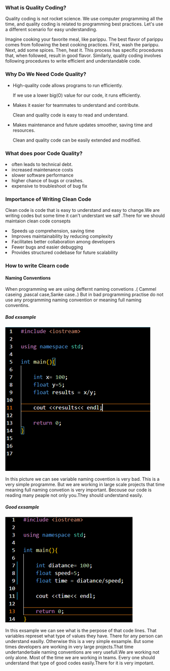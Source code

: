 <h3>What is Quality Coding?</h3>

<p>
  Quality coding is not rocket science. We use computer programming all the time, and quality coding is related to programming best practices. Let's use a different scenario for easy understanding.
</p>

<p>
  Imagine cooking your favorite meal, like parippu. The best flavor of parippu comes from following the best cooking practices. First, wash the parippu. Next, add some spices. Then, heat it. This process has specific procedures that, when followed, result in good flavor. Similarly, quality coding involves following procedures to write efficient and understandable code.
</p>

<h3>Why Do We Need Code Quality?</h3>

<ul>
  <li>High-quality code allows programs to run efficiently.
    <p>If we use a lower big(O) value for our code, it runs efficiently.</p>
  </li>
  <li>Makes it easier for teammates to understand and contribute.
    <p>Clean and quality code is easy to read and understand.</p>
  </li>
  <li>Makes maintenance and future updates smoother, saving time and resources.
    <p>Clean and quality code can be easily extended and modified.</p>
  </li>
</ul>

<h3>What does poor Code Quality?</h3>

<li>
often leads to technical debt.
</li>
<li>
increased maintenance costs
</li>
<li>
slower software performance
</li>
<li>
higher chance of bugs or crashes.
</li>
<li>
expensive to troubleshoot of bug fix
</li>

<h3>Importance of Writing
Clean Code</h3>

<p>Clean code is code that is easy to 
understand and easy to change.We are writing codes but some time it can't understant we salf .There for we should maintaion clean code consepts
</p>

<li>
Speeds up comprehension, saving time
</li>
<li>
Improves maintainability by reducing 
complexity
</li>
<li>
 Facilitates better collaboration among 
developers
</li>
<li>
Fewer bugs and easier debugging
</li>
<li>
Provides structured codebase for future 
scalability
</li>


<h3>How to write Clearn code</h3>

<h4>Naming Conventions</h4>

<p>When programming we are using deffernt naming convetions .( Cammel caseing ,pascal case,Sanke case..) But in bad programming practise do not use any programming naming convention or meaning full naming conventins.  </p>


<h5>Bad exsample</h5>

![Bad exsample](image.png)


<p>In this picture we can see variable naming covention is very bad. This is a very simple programme. But we are working in large scale projects that time meaning full naming convetion is very important. Becouse our code is reading many peaple not only you.They should understand easily.</p>

<h5>Good exsample</h5>

 ![Good exsample](image-1.png)

 <p>In this exsample we can see what is the perpose of that code lines. That variables represet what type of values they have. There for any person can understand easilly. Otherwise this is a very simple exsample. But some times developers are working in very large projects.That time undertanderbale naming conventions are very usefull.We are working not only alone. Most of the time we are working in teams. Every one should understand that type of good codes easily.There for it is very impotant.  </p>